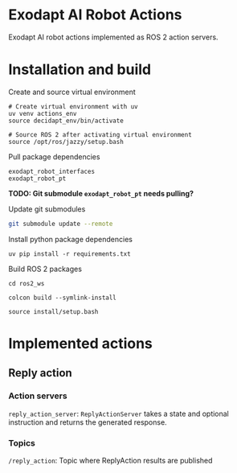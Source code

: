 # Exodapt AI Robot Actions
Exodapt AI robot actions implemented as ROS 2 action servers. 


# Installation and build

Create and source virtual environment
```
# Create virtual environment with uv
uv venv actions_env
source decidapt_env/bin/activate

# Source ROS 2 after activating virtual environment
source /opt/ros/jazzy/setup.bash
```

Pull package dependencies
```
exodapt_robot_interfaces
exodapt_robot_pt
```
**TODO: Git submodule `exodapt_robot_pt` needs pulling?**

Update git submodules
```bash
git submodule update --remote
```

Install python package dependencies
```
uv pip install -r requirements.txt
```

Build ROS 2 packages
```
cd ros2_ws

colcon build --symlink-install

source install/setup.bash
```


# Implemented actions

## Reply action

### Action servers

`reply_action_server`: `ReplyActionServer` takes a state and optional instruction and returns the generated response.

### Topics

`/reply_action`: Topic where ReplyAction results are published